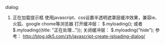 dialog:
1. 正在加载提示框
使用javascript、css设置半透明遮罩层缓冲效果，兼容ie、火狐、google chome等浏览器
打开缓冲层： $.myloading();
或者 $.myloading({title: "正在处理..."});
关闭缓冲层： $.myloading("hide");
参考： http://blog.jdk5.com/zh/javascript-create-isloading-dialog/

